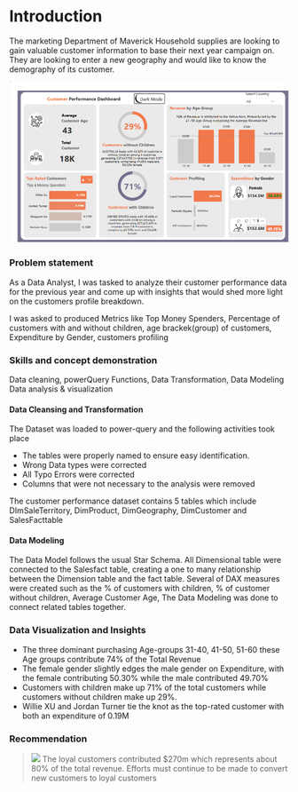# Introduction

The marketing Department of Maverick Household supplies are looking to gain valuable customer information to base their next year campaign on. They are looking to enter a new geography and would like to know the demography of its customer.

![](customer_performance_report.PNG)

### Problem statement

As a Data Analyst, I was tasked to analyze their customer performance data for the previous year and come up with insights that would shed more light on the customers profile breakdown.
>
I was asked to produced Metrics like Top Money Spenders, Percentage of customers with and without children, age brackek(group) of customers, Expenditure by Gender, customers profiling
>
### Skills and concept demonstration

Data cleaning, powerQuery Functions, Data Transformation, Data Modeling Data analysis & visualization
#### Data Cleansing and Transformation

The Dataset was loaded to power-query and the following activities took place
- The tables were properly named to ensure easy identification.
- Wrong Data types were corrected
- All Typo Errors were corrected
- Columns that were not necessary to the analysis were removed
>
The customer performance dataset contains 5 tables which include DImSaleTerritory, DimProduct, DimGeography, DimCustomer and SalesFacttable
>
#### Data Modeling
>
The Data Model follows the usual Star Schema. All Dimensional table were connected to the Salesfact table, creating a one to many relationship between the Dimension table and the fact table.
Several of DAX measures were created such as the % of customers with children, % of customer without children, Average Customer Age, 
The Data Modeling was done to connect related tables together.
>
### Data Visualization and Insights

- The three dominant purchasing Age-groups 31-40, 41-50, 51-60 these Age groups contribute 74% of the Total Revenue
- The female gender slightly edges the male gender on  Expenditure, with the female contributing 50.30% while the male contributed 49.70%
- Customers with children make up 71% of the total customers while customers without children make up 29%.
- Willie XU and Jordan Turner tie the knot as the top-rated customer  with both an expenditure of 0.19M
>
### Recommendation
>
>![](customer_performance_report5.PNG)
The loyal customers contributed $270m which represents about 80% of the total revenue. Efforts must continue to be made to convert new customers to loyal customers

